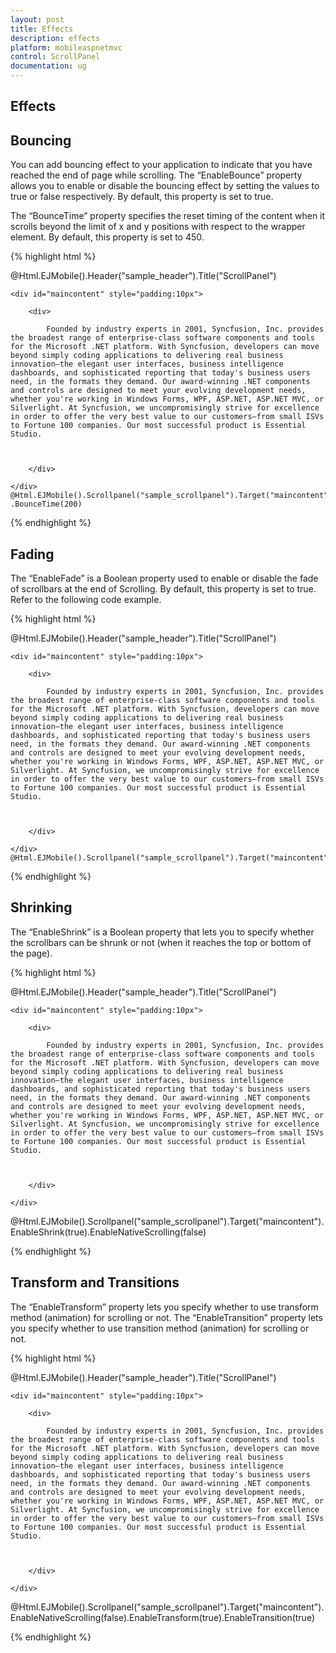 ```yaml
---
layout: post
title: Effects
description: effects
platform: mobileaspnetmvc
control: ScrollPanel
documentation: ug
---
```


## Effects

## Bouncing

You can add bouncing effect to your application to indicate that you have reached the end of page while scrolling. The “EnableBounce” property allows you to enable or disable the bouncing effect by setting the values to true or false respectively. By default, this property is set to true.

The “BounceTime” property specifies the reset timing of the content when it scrolls beyond the limit of x and y positions with respect to the wrapper element. By default, this property is set to 450.

{% highlight html %}

@Html.EJMobile().Header("sample_header").Title("ScrollPanel")

    <div id="maincontent" style="padding:10px">

        <div>

            Founded by industry experts in 2001, Syncfusion, Inc. provides the broadest range of enterprise-class software components and tools for the Microsoft .NET platform. With Syncfusion, developers can move beyond simply coding applications to delivering real business innovation—the elegant user interfaces, business intelligence dashboards, and sophisticated reporting that today's business users need, in the formats they demand. Our award-winning .NET components and controls are designed to meet your evolving development needs, whether you're working in Windows Forms, WPF, ASP.NET, ASP.NET MVC, or Silverlight. At Syncfusion, we uncompromisingly strive for excellence in order to offer the very best value to our customers—from small ISVs to Fortune 100 companies. Our most successful product is Essential Studio.



        </div>

    </div> @Html.EJMobile().Scrollpanel("sample_scrollpanel").Target("maincontent").EnableNativeScrolling(false).EnableBounce(true) .BounceTime(200)
	
{% endhighlight %}

## Fading

The “EnableFade” is a Boolean property used to enable or disable the fade of scrollbars at the end of Scrolling. By default, this property is set to true. Refer to the following code example.

{% highlight html %}

@Html.EJMobile().Header("sample_header").Title("ScrollPanel")

    <div id="maincontent" style="padding:10px">

        <div>

            Founded by industry experts in 2001, Syncfusion, Inc. provides the broadest range of enterprise-class software components and tools for the Microsoft .NET platform. With Syncfusion, developers can move beyond simply coding applications to delivering real business innovation—the elegant user interfaces, business intelligence dashboards, and sophisticated reporting that today's business users need, in the formats they demand. Our award-winning .NET components and controls are designed to meet your evolving development needs, whether you're working in Windows Forms, WPF, ASP.NET, ASP.NET MVC, or Silverlight. At Syncfusion, we uncompromisingly strive for excellence in order to offer the very best value to our customers—from small ISVs to Fortune 100 companies. Our most successful product is Essential Studio.



        </div>

    </div> @Html.EJMobile().Scrollpanel("sample_scrollpanel").Target("maincontent").EnableFade(false).EnableNativeScrolling(false)

		
{% endhighlight %}

## Shrinking

The “EnableShrink” is a Boolean property that lets you to specify whether the scrollbars can be shrunk or not (when it reaches the top or bottom of the page).

{% highlight html %}

@Html.EJMobile().Header("sample_header").Title("ScrollPanel")

    <div id="maincontent" style="padding:10px">

        <div>

            Founded by industry experts in 2001, Syncfusion, Inc. provides the broadest range of enterprise-class software components and tools for the Microsoft .NET platform. With Syncfusion, developers can move beyond simply coding applications to delivering real business innovation—the elegant user interfaces, business intelligence dashboards, and sophisticated reporting that today's business users need, in the formats they demand. Our award-winning .NET components and controls are designed to meet your evolving development needs, whether you're working in Windows Forms, WPF, ASP.NET, ASP.NET MVC, or Silverlight. At Syncfusion, we uncompromisingly strive for excellence in order to offer the very best value to our customers—from small ISVs to Fortune 100 companies. Our most successful product is Essential Studio.



        </div>

    </div> 



@Html.EJMobile().Scrollpanel("sample_scrollpanel").Target("maincontent").EnableShrink(true).EnableNativeScrolling(false)

{% endhighlight %}

## Transform and Transitions

The “EnableTransform” property lets you specify whether to use transform method (animation) for scrolling or not. The “EnableTransition” property lets you specify whether to use transition method (animation) for scrolling or not. 

{% highlight html %}

@Html.EJMobile().Header("sample_header").Title("ScrollPanel")

    <div id="maincontent" style="padding:10px">

        <div>

            Founded by industry experts in 2001, Syncfusion, Inc. provides the broadest range of enterprise-class software components and tools for the Microsoft .NET platform. With Syncfusion, developers can move beyond simply coding applications to delivering real business innovation—the elegant user interfaces, business intelligence dashboards, and sophisticated reporting that today's business users need, in the formats they demand. Our award-winning .NET components and controls are designed to meet your evolving development needs, whether you're working in Windows Forms, WPF, ASP.NET, ASP.NET MVC, or Silverlight. At Syncfusion, we uncompromisingly strive for excellence in order to offer the very best value to our customers—from small ISVs to Fortune 100 companies. Our most successful product is Essential Studio.



        </div>

    </div> 



@Html.EJMobile().Scrollpanel("sample_scrollpanel").Target("maincontent").EnableNativeScrolling(false).EnableTransform(true).EnableTransition(true)


{% endhighlight %}
